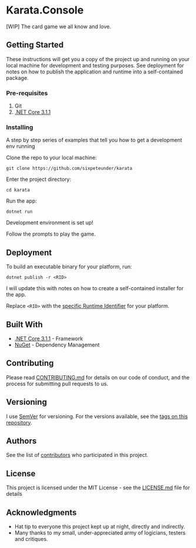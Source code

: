 # Karata.Console
[WIP] The card game we all know and love.

## Getting Started

These instructions will get you a copy of the project up and running on your local machine for development and testing purposes. See deployment for notes on how to publish the application and runtime into a self-contained package.

### Pre-requisites

1. Git
2. [.NET Core 3.1.1](https://dotnet.microsoft.com/download) 

### Installing

A step by step series of examples that tell you how to get a development env running

Clone the repo to your local machine:

```
git clone https://github.com/sixpeteunder/karata
```

Enter the project directory:

```
cd karata
```

Run the app:

```
dotnet run
```

Development environment is set up!

Follow the prompts to play the game.

## Deployment

To build an executable binary for your platform, run:

```
dotnet publish -r <RID>
```

I will update this with notes on how to create a self-contained installer for the app.

Replace `<RID>` with the [specific Runtime Identifier](https://docs.microsoft.com/en-us/dotnet/core/rid-catalog) for your platform. 

## Built With

* [.NET Core 3.1.1](https://dotnet.microsoft.com/download) - Framework 
* [NuGet](https://www.nuget.org) - Dependency Management

## Contributing

Please read [CONTRIBUTING.md](CONTRIBUTING.md) for details on our code of conduct, and the process for submitting pull requests to us.

## Versioning

I use [SemVer](http://semver.org/) for versioning. For the versions available, see the [tags on this repository](https://github.com/your/project/tags). 

## Authors

See the list of [contributors](https://github.com/sixpeteunder/karata/contributors) who participated in this project.

## License

This project is licensed under the MIT License - see the [LICENSE.md](LICENSE.md) file for details

## Acknowledgments

* Hat tip to everyone this project kept up at night, directly and indirectly.
* Many thanks to my small, under-appreciated army of logicians, testers and critiques.
